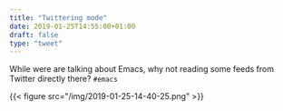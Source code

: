 ```yaml
---
title: "Twittering mode"
date: 2019-01-25T14:55:00+01:00
draft: false
type: "tweet"
---
```


While were are talking about Emacs, why not reading some feeds from Twitter
directly there? `#emacs`

{{< figure src="/img/2019-01-25-14-40-25.png" >}}
